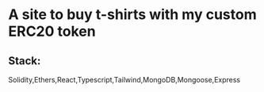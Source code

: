 # A site to buy t-shirts with my custom ERC20 token

## Stack:

Solidity,Ethers,React,Typescript,Tailwind,MongoDB,Mongoose,Express
